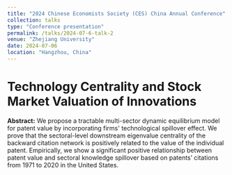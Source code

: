 ```yaml
---
title: "2024 Chinese Economists Society (CES) China Annual Conference"
collection: talks
type: "Conference presentation"
permalink: /talks/2024-07-6-talk-2
venue: "Zhejiang University"
date: 2024-07-06
location: "Hangzhou, China"
---
```







# Technology Centrality and Stock Market Valuation of Innovations

**Abstract:** We propose a tractable multi-sector dynamic equilibrium model for patent value by incorporating firms' technological spillover effect. We prove that the sectoral-level downstream eigenvalue centrality of the backward citation network is positively related to the value of the individual patent. Empirically, we show a significant positive relationship between patent value and sectoral knowledge spillover based on patents’ citations from 1971 to 2020 in the United States.
